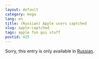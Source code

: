 ```yaml
---
layout: default
category: mega
lang: en
title: (Russian) Apple users captched
slug: apple-captched
tags: apple fun gui stuff 
postid: 425
---
```

<p>Sorry, this entry is only available in <a href="/mega/export/getposts.php">Russian</a>.</p>